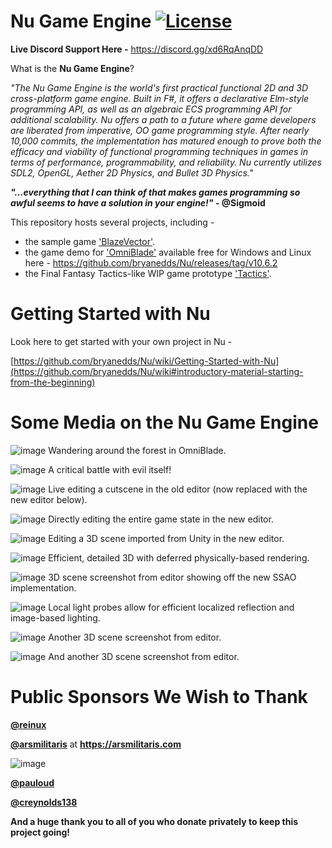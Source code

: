 Nu Game Engine [![License](https://img.shields.io/badge/license-MIT-blue.svg)](https://github.com/bryanedds/Nu/blob/master/License.md)
=

**Live Discord Support Here -**
https://discord.gg/xd6RqAnqDD

What is the **Nu Game Engine**?

*"The Nu Game Engine is the world's first practical functional 2D and 3D cross-platform game engine. Built in F#, it offers a declarative Elm-style programming API, as well as an algebraic ECS programming API for additional scalability. Nu offers a path to a future where game developers are liberated from imperative, OO game programming style. After nearly 10,000 commits, the implementation has matured enough to prove both the efficacy and viability of functional programming techniques in games in terms of performance, programmability, and reliability. Nu currently utilizes SDL2, OpenGL, Aether 2D Physics, and Bullet 3D Physics."*

***"...everything that I can think of that makes games programming so awful seems to have a solution in your engine!"* - @Sigmoid**

This repository hosts several projects, including -

- the sample game ['BlazeVector'](https://github.com/bryanedds/Nu/tree/master/Projects/BlazeVector).
- the game demo for ['OmniBlade'](https://github.com/bryanedds/Nu/tree/master/Projects/OmniBlade) available free for Windows and Linux here - https://github.com/bryanedds/Nu/releases/tag/v10.6.2
- the Final Fantasy Tactics-like WIP game prototype ['Tactics'](https://github.com/bryanedds/Nu/tree/master/Projects/Tactics).

Getting Started with Nu
=======================

Look here to get started with your own project in Nu -

[https://github.com/bryanedds/Nu/wiki/Getting-Started-with-Nu](https://github.com/bryanedds/Nu/wiki#introductory-material-starting-from-the-beginning)

Some Media on the Nu Game Engine
================================

![image](https://user-images.githubusercontent.com/1625560/209454635-b55ecb09-bbb9-4d71-9bd8-fa715c51cd4c.png)
Wandering around the forest in OmniBlade.

![image](https://user-images.githubusercontent.com/1625560/209454643-7142731e-ede7-48d3-8a97-d691fd9263e7.png)
A critical battle with evil itself!

![image](https://user-images.githubusercontent.com/1625560/212570637-69cfd2c9-3b61-4d7a-82ce-933582f130e5.png)
Live editing a cutscene in the old editor (now replaced with the new editor below).

![image](https://github.com/bryanedds/Nu/assets/1625560/c9f0a9a1-d071-48f7-9175-c0b08f5768f0)
Directly editing the entire game state in the new editor.

![image](https://github.com/bryanedds/Nu/assets/1625560/90f304e7-d2c8-4fc1-8548-2a9c81d05a66)
Editing a 3D scene imported from Unity in the new editor.

![image](https://user-images.githubusercontent.com/1625560/232184477-dbb1102e-f4f5-4fd1-9008-57a07fe450f7.png)
Efficient, detailed 3D with deferred physically-based rendering.

![image](https://user-images.githubusercontent.com/1625560/233125412-56c8e9da-206d-4d0b-9269-e4d1fe606a19.png)
3D scene screenshot from editor showing off the new SSAO implementation.

![image](https://user-images.githubusercontent.com/1625560/235253590-2f86a584-478a-4406-8df9-3a1e7daafcbe.png)
Local light probes allow for efficient localized reflection and image-based lighting.

![image](https://user-images.githubusercontent.com/1625560/235415153-726d6354-8a6d-4e82-8d30-fb23819e2786.png)
Another 3D scene screenshot from editor.

![image](https://user-images.githubusercontent.com/1625560/231018049-5c4247aa-0940-4d18-9173-2780982c22f7.png)
And another 3D scene screenshot from editor.

**Public Sponsors We Wish to Thank**
====================================

**[@reinux](https://github.com/reinux)**

**[@arsmilitaris](https://github.com/arsmilitaris)** at **https://arsmilitaris.com**

![image](https://github.com/bryanedds/Nu/assets/1625560/1b8fe1bb-18c1-4a1e-9888-4f566204490a)

**[@pauloud](https://github.com/pauloud)**

**[@creynolds138](https://github.com/creynolds138)**

**And a huge thank you to all of you who donate privately to keep this project going!**
